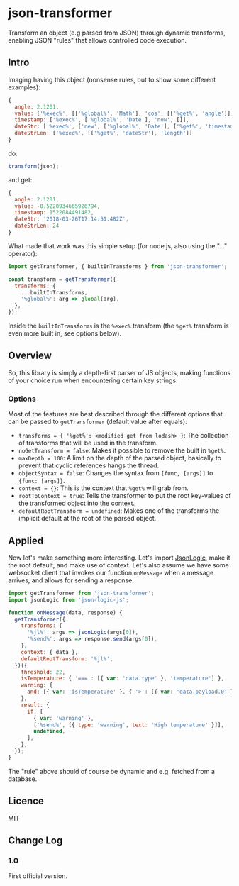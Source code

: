 # json-transformer

Transform an object (e.g parsed from JSON) through dynamic transforms, enabling JSON "rules" that allows controlled code execution.

## Intro

Imaging having this object (nonsense rules, but to show some different examples):

```js
{
  angle: 2.1201,
  value: ['%exec%', [['%global%', 'Math'], 'cos', [['%get%', 'angle']]]],
  timestamp: ['%exec%', ['%global%', 'Date'], 'now', []],
  dateStr: ['%exec%', ['new', ['%global%', 'Date'], ['%get%', 'timestamp'], 'toISOString', []]],
  dateStrLen: ['%exec%', [['%get%', 'dateStr'], 'length']]
}
```

do:

```js
transform(json);
```

and get:

```js
{
  angle: 2.1201,
  value: -0.5220934665926794,
  timestamp: 1522084491482,
  dateStr: '2018-03-26T17:14:51.482Z',
  dateStrLen: 24
}
```

What made that work was this simple setup (for node.js, also using the "..." operator):

```js
import getTransformer, { builtInTransforms } from 'json-transformer';

const transform = getTransformer({
  transforms: {
    ...builtInTransforms,
    '%global%': arg => global[arg],
  },
});
```

Inside the `builtInTransforms` is the `%exec%` transform (the `%get%` transform is even more built in, see options below).

## Overview

So, this library is simply a depth-first parser of JS objects, making functions of your choice run when encountering certain key strings.

### Options

Most of the features are best described through the different options that can be passed to `getTransformer` (default value after equals):

* `transforms = { '%get%': <modified get from lodash> }`: The collection of transforms that will be used in the transform.
* `noGetTransform = false`: Makes it possible to remove the built in `%get%`.
* `maxDepth = 100`: A limit on the depth of the parsed object, basically to prevent that cyclic references hangs the thread.
* `objectSyntax = false`: Changes the syntax from `[func, [args]]` to `{func: [args]}`.
* `context = {}`: This is the context that `%get%` will grab from.
* `rootToContext = true`: Tells the transformer to put the root key-values of the transformed object into the context.
* `defaultRootTransform = undefined`: Makes one of the transforms the implicit default at the root of the parsed object.

## Applied

Now let's make something more interesting. Let's import [JsonLogic](http://jsonlogic.com), make it the root default, and make use of context. Let's also assume we have some websocket client that invokes our function `onMessage` when a message arrives, and allows for sending a response.

```js
import getTransformer from 'json-transformer';
import jsonLogic from 'json-logic-js';

function onMessage(data, response) {
  getTransformer({
    transforms: {
      '%jl%': args => jsonLogic(args[0]),
      '%send%': args => response.send(args[0]),
    },
    context: { data },
    defaultRootTransform: '%jl%',
  })({
    threshold: 22,
    isTemperature: { '===': [{ var: 'data.type' }, 'temperature'] },
    warning: {
      and: [{ var: 'isTemperature' }, { '>': [{ var: 'data.payload.0' }, { var: 'threshold' }] }],
    },
    result: {
      if: [
        { var: 'warning' },
        ['%send%', [{ type: 'warning', text: 'High temperature' }]],
        undefined,
      ],
    },
  });
}
```

The "rule" above should of course be dynamic and e.g. fetched from a database.

## Licence

MIT

## Change Log

### 1.0

First official version.
